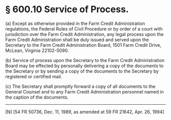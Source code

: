 # § 600.10   Service of Process.

(a) Except as otherwise provided in the Farm Credit Administration regulations, the Federal Rules of Civil Procedure or by order of a court with jurisdiction over the Farm Credit Administration, any legal process upon the Farm Credit Administration shall be duly issued and served upon the Secretary to the Farm Credit Administration Board, 1501 Farm Credit Drive, McLean, Virginia 22102-5090.


(b) Service of process upon the Secretary to the Farm Credit Administration Board may be effected by personally delivering a copy of the documents to the Secretary or by sending a copy of the documents to the Secretary by registered or certified mail.


(c) The Secretary shall promptly forward a copy of all documents to the General Counsel and to any Farm Credit Administration personnel named in the caption of the documents.



---

[N] [54 FR 50736, Dec. 11, 1989, as amended at 59 FR 21642, Apr. 26, 1994]





